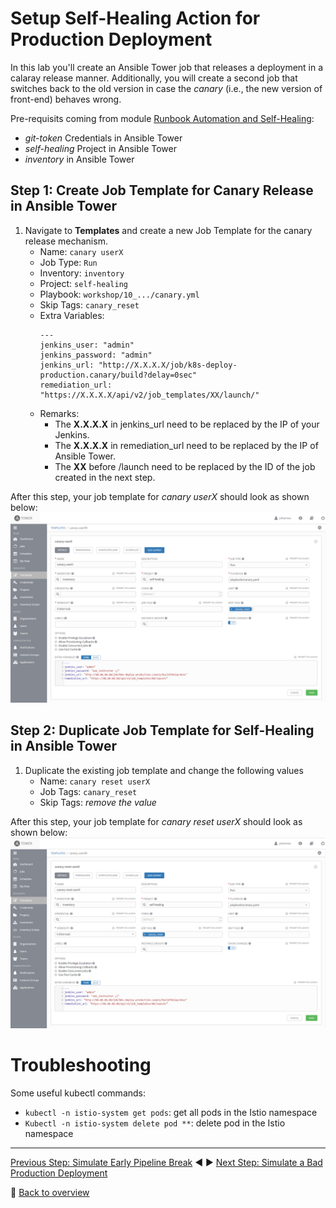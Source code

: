 # Setup Self-Healing Action for Production Deployment

In this lab you'll create an Ansible Tower job that releases a deployment in a calaray release manner. Additionally, you will create a second job that switches back to the old version in case the *canary* (i.e., the new version of front-end) behaves wrong. 

Pre-requisits coming from module [Runbook Automation and Self-Healing](..\10_Runbook_Automation_and_Self_Healing): 
* *git-token* Credentials in Ansible Tower
* *self-healing* Project in Ansible Tower
* *inventory* in Ansible Tower

## Step 1: Create Job Template for Canary Release in Ansible Tower
1. Navigate to **Templates** and create a new Job Template for the canary release mechanism.
    - Name: `canary userX`
    - Job Type: `Run`
    - Inventory: `inventory`
    - Project: `self-healing`
    - Playbook: `workshop/10_.../canary.yml`
    - Skip Tags: `canary_reset`
    - Extra Variables:
      ```
      ---
      jenkins_user: "admin"
      jenkins_password: "admin"
      jenkins_url: "http://X.X.X.X/job/k8s-deploy-production.canary/build?delay=0sec"
      remediation_url: "https://X.X.X.X/api/v2/job_templates/XX/launch/"
      ``` 
    - Remarks:
        - The **X.X.X.X** in jenkins_url need to be replaced by the IP of your Jenkins.
        - The **X.X.X.X** in remediation_url need to be replaced by the IP of Ansible Tower.
        - The **XX** before /launch need to be replaced by the ID of the job created in the next step.


After this step, your job template for *canary userX*  should look as shown below: 
![](../assets/ansible-template.png)

## Step 2: Duplicate Job Template for Self-Healing in Ansible Tower
1. Duplicate the existing job template and change the following values
    - Name: `canary reset userX`
    - Job Tags: `canary_reset`
    - Skip Tags: *remove the value* 

After this step, your job template for *canary reset userX* should look as shown below: 
![](../assets/ansible-template2.png)

# Troubleshooting
Some useful kubectl commands:
- `kubectl -n istio-system get pods`: get all pods in the Istio namespace
- `Kubectl -n istio-system delete pod **`: delete pod in the Istio namespace

---
[Previous Step: Simulate Early Pipeline Break](../02_Simulate_Early_Pipeline_Break) :arrow_backward: :arrow_forward: [Next Step: Simulate a Bad Production Deployment](../04_Introduce_a_Failure_into_Front-End)

:arrow_up_small: [Back to overview](../)
